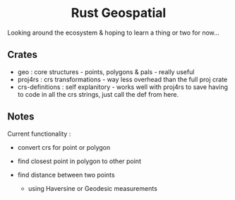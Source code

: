 <h1 align="center"> Rust Geospatial </h1>

Looking around the ecosystem & hoping to learn a thing or two for now...

## Crates

- geo : core structures - points, polygons & pals - really useful
- proj4rs : crs transformations - way less overhead than the full proj crate
- crs-definitions : self explanitory - works well with proj4rs to save having to code in all the crs strings, just call the def from here.

## Notes

Current functionality :

- convert crs for point or polygon

- find closest point in polygon to other point

- find distance between two points
  - using Haversine or Geodesic measurements
